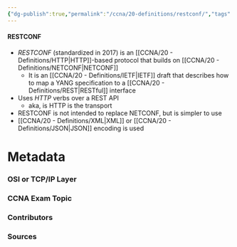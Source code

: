 ```yaml
---
{"dg-publish":true,"permalink":"/ccna/20-definitions/restconf/","tags":["defs_ccna"],"created":"2023-11-04T12:45:23.000-07:00","updated":"2023-11-07T13:05:41.000-08:00"}
---
```


#### RESTCONF
- *RESTCONF* (standardized in 2017) is an [[CCNA/20 - Definitions/HTTP\|HTTP]]-based protocol that builds on [[CCNA/20 - Definitions/NETCONF\|NETCONF]]
	- It is an [[CCNA/20 - Definitions/IETF\|IETF]] draft that describes how to map a YANG specification to a [[CCNA/20 - Definitions/REST\|RESTful]] interface
- Uses *HTTP* verbs over a REST API
	- aka, is HTTP is the transport
- RESTCONF is not intended to replace NETCONF, but is simpler to use
- [[CCNA/20 - Definitions/XML\|XML]] or [[CCNA/20 - Definitions/JSON\|JSON]] encoding is used


# Metadata
### OSI or TCP/IP Layer

### CCNA Exam Topic

### Contributors

### Sources
